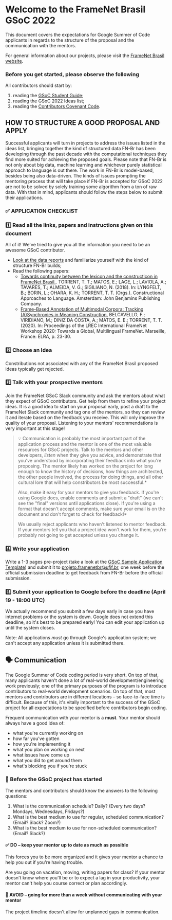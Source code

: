 # Welcome to the FrameNet Brasil GSoC 2022

This document covers the expectations for Google Summer of Code applicants in regards to the structure of the proposal and the communication with the mentors.

For general information about our projects, please visit the [FrameNet Brasil website](https://www2.ufjf.br/framenetbr-en/).

### Before you get started, please observe the following

All contributors should start by:

1. reading the [GSoC Student Guide](https://google.github.io/gsocguides/student/);
2. reading the GSoC 2022 Ideas list;
3. reading the [Contributors Covenant Code](https://github.com/FrameNetBrasil/GSoC/blob/main/GSoC2022/resources/Contributor%20Covenant%20Code%20of%20Conduct.md). 

## HOW TO STRUCTURE A GOOD PROPOSAL AND APPLY

Successful applicants will turn in projects to address the issues listed in the ideas list, bringing together the kind of structured data FN-Br has been developing through the past decade with the computational techniques they find more suited for achieving the proposed goals. Please note that FN-Br is not only about big data, machine learning and whichever purely statistical approach to language is out there. The work in FN-Br is model-based, besides being also data-driven. The kinds of issues prompting the mentoring process that will take place if FN-Br is accepted for GSoC 2022 are not to be solved by solely training some algorithm from a ton of raw data. With that in mind, applicants should follow the steps below to submit their applications.

### :white_check_mark: APPLICATION CHECKLIST

### :one: **Read all the links, papers and instructions** given on this document
All of it! We've tried to give you all the information you need to be an awesome GSoC contributor. 

  - [Look at the data reports](https://www2.ufjf.br/framenetbr-en/data/) and familiarize yourself with the kind of structure FN-Br builds;
  - Read the following papers:
    - [Towards continuity between the lexicon and the constructicon in FrameNet Brasil.](https://benjamins.com/catalog/cal.22.04tor). TORRENT, T. T.; MATOS, E.; LAGE, L.; LAVIOLA, A.; TAVARES, T.; ALMEIDA, V. G.; SIGILIANO, N. (2018).  In: LYNGFELT, B.; BORIN, L.; OHARA, K. H.; TORRENT, T. T. (Orgs.). Constructional Approaches to Language. Amsterdam: John Benjamins Publishing Company.
    - [Frame-Based Annotation of Multimodal Corpora: Tracking (A)Synchronies in Meaning Construction.](https://aclanthology.org/2020.framenet-1.4.pdf) BELCAVELLO, F.; VIRIDIANO, M.; DINIZ DA COSTA, A.; MATOS, E. E.; TORRENT, T. T. (2020). In: Proceedings of the LREC International FrameNet Workshop 2020: Towards a Global, Multilingual FrameNet. Marseille, France: ELRA, p. 23-30. 

### :two: **Choose an Idea**
Constributions not associated with any of the FrameNet Brasil proposed ideas typically get rejected.

### :three: **Talk with your prospective mentors**

Join the FrameNet GSoC Slack community and ask the mentors about what they expect of GSoC contributors. Get help from them to refine your project ideas. It is a good idea to start on your proposal early, post a draft to the FrameNet Slack community and tag one of the mentors, so they can review it and iterate based on the feedback you receive. This will only improve the quality of your proposal. Listening to your mentors' recommendations is very important at this stage!

> :bulb: Communication is probably the most important part of the application process and the mentor is one of the most valuable resources for GSoC projects. Talk to the mentors and other developers, _listen_ when they give you advice, and demonstrate that you've understood by incorporating their feedback into what you're proposing. The mentor likely has worked on the project for long enough to know the history of decisions, how things are architected, the other people involved, the process for doing things, and all other cultural lore that will help constributors be most successful.* 
>
> Also, make it easy for your mentors to give you feedback. If you're using Google docs, enable comments and submit a "draft" (we can't see the "final" versions until applications close). If you're using a format that doesn't accept comments, make sure your email is on the document and don't forget to check for feedback!*
> 
> We usually reject applicants who haven't listened to mentor feedback. If your mentors tell you that a project idea won't work for them, you're probably not going to get accepted unless you change it.

### :four: **Write your application**

Write a 1-3 pages pre-project (take a look at the [GSoC Sample Application Template](https://github.com/FrameNetBrasil/GSoC/blob/main/GSoC2022/resources/GSoC%20Sample%20Application%20Template.md "GSoC Sample Application Template.md")) and submit it to projeto.framenetbr@ufjf.br, one week before the official submission deadline to get feedback from FN-Br before the official submission.


### :five: **Submit your application to Google before the deadline (April 19 - 18:00 UTC)**
We actually recommend you submit a few days early in case you have internet problems or the system is down. Google does not extend this deadline, so it's best to be prepared early! You can edit your application up until the system closes.

Note: All applications _must_ go through Google's application system; we can't accept any application unless it is submitted there.

## :speaking_head: Communication

The Google Summer of Code coding period is very short. On top of that, many applicants haven't done a lot of real-world development/engineering work previously; one of the primary purposes of the program is to introduce contributors to real-world development scenarios. On top of that, most mentors and contributors are in different locations – so face-to-face time is difficult. Because of this, it's vitally important to the success of the GSoC project for all expectations to be specified before contributors begin coding.

Frequent communication with your mentor is a **must**. Your mentor should always have a good idea of:

-  what you're currently working on
-  how far you've gotten
-  how you're implementing it
-  what you plan on working on next
-  what issues have come up
-  what you did to get around them
-  what's blocking you if you're stuck

### :handshake: Before the GSoC project has started

The mentors and contributors should know the answers to the following questions:

1.  What is the communication schedule? Daily? (Every two days? Mondays, Wednesdays, Fridays?)
2.  What is the best medium to use for regular, scheduled communication? (Email? Slack? Zoom?)
3.  What is the best medium to use for non-scheduled communication? (Email? Slack?)

#### :white_check_mark: DO – keep your mentor up to date as much as possible
    
This forces you to be more organized and it gives your mentor a chance to help you out if you're having trouble.

Are you going on vacation, moving, writing papers for class? If your mentor doesn't know where you'll be or to expect a lag in your productivity, your mentor can't help you course correct or plan accordingly.
    
#### :no_entry_sign: AVOID – going for more than a week without communicating with your mentor
    
The project timeline doesn't allow for unplanned gaps in communication.
